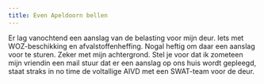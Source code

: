 ```yaml
---
title: Even Apeldoorn bellen
---
```

Er lag vanochtend een aanslag van de belasting voor mijn deur. Iets met WOZ-beschikking en afvalstoffenheffing. Nogal heftig om daar een aanslag voor te sturen. Zeker met mijn achtergrond. Stel je voor dat ik zometeen mijn vriendin een mail stuur dat er een aanslag op ons huis wordt gepleegd, staat straks in no time de voltallige AIVD met een SWAT-team voor de deur.
